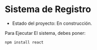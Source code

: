 <h1>Sistema de Registro</h1>

- Estado del proyecto: En construcción.

Para Ejecutar El sistema, debes poner:

```npm install react```
